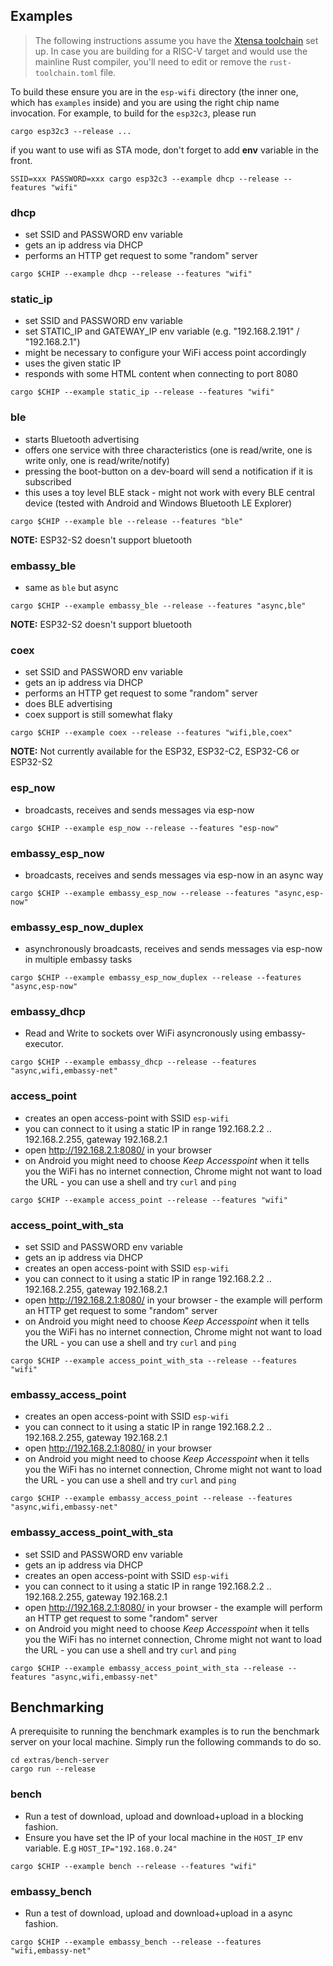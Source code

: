 ## Examples

 > The following instructions assume you have the [Xtensa toolchain](https://esp-rs.github.io/book/installation/riscv-and-xtensa.html) set up. In case you are building for a RISC-V target and would use
the mainline Rust compiler, you'll need to edit or remove the `rust-toolchain.toml` file.

To build these ensure you are in the `esp-wifi` directory (the inner one, which has `examples` inside) and you are using the right chip name invocation. For example, to build for the `esp32c3`, please run 

```
cargo esp32c3 --release ...
```
if you want to use wifi as STA mode, don't forget to add **env** variable in the front.
```
SSID=xxx PASSWORD=xxx cargo esp32c3 --example dhcp --release --features "wifi"
```

### dhcp

- set SSID and PASSWORD env variable
- gets an ip address via DHCP
- performs an HTTP get request to some "random" server

`cargo $CHIP --example dhcp --release --features "wifi"`

### static_ip

- set SSID and PASSWORD env variable
- set STATIC_IP and GATEWAY_IP env variable (e.g. "192.168.2.191" / "192.168.2.1")
- might be necessary to configure your WiFi access point accordingly
- uses the given static IP
- responds with some HTML content when connecting to port 8080

`cargo $CHIP --example static_ip --release --features "wifi"`

### ble

- starts Bluetooth advertising
- offers one service with three characteristics (one is read/write, one is write only, one is read/write/notify)
- pressing the boot-button on a dev-board will send a notification if it is subscribed
- this uses a toy level BLE stack - might not work with every BLE central device (tested with Android and Windows Bluetooth LE Explorer)

`cargo $CHIP --example ble --release --features "ble"`

**NOTE:** ESP32-S2 doesn't support bluetooth

### embassy_ble

- same as `ble` but async

`cargo $CHIP --example embassy_ble --release --features "async,ble"`

**NOTE:** ESP32-S2 doesn't support bluetooth

### coex

- set SSID and PASSWORD env variable
- gets an ip address via DHCP
- performs an HTTP get request to some "random" server
- does BLE advertising
- coex support is still somewhat flaky

`cargo $CHIP --example coex --release --features "wifi,ble,coex"`

**NOTE:** Not currently available for the ESP32, ESP32-C2, ESP32-C6 or ESP32-S2

### esp_now

- broadcasts, receives and sends messages via esp-now

`cargo $CHIP --example esp_now --release --features "esp-now"`

### embassy_esp_now

- broadcasts, receives and sends messages via esp-now in an async way

`cargo $CHIP --example embassy_esp_now --release --features "async,esp-now"`

### embassy_esp_now_duplex

- asynchronously broadcasts, receives and sends messages via esp-now in multiple embassy tasks

`cargo $CHIP --example embassy_esp_now_duplex --release --features "async,esp-now"`

### embassy_dhcp

- Read and Write to sockets over WiFi asyncronously using embassy-executor.

`cargo $CHIP --example embassy_dhcp --release --features "async,wifi,embassy-net"`

### access_point

- creates an open access-point with SSID `esp-wifi`
- you can connect to it using a static IP in range 192.168.2.2 .. 192.168.2.255, gateway 192.168.2.1
- open http://192.168.2.1:8080/ in your browser
- on Android you might need to choose _Keep Accesspoint_ when it tells you the WiFi has no internet connection, Chrome might not want to load the URL - you can use a shell and try `curl` and `ping`

`cargo $CHIP --example access_point --release --features "wifi"`

### access_point_with_sta

- set SSID and PASSWORD env variable
- gets an ip address via DHCP
- creates an open access-point with SSID `esp-wifi`
- you can connect to it using a static IP in range 192.168.2.2 .. 192.168.2.255, gateway 192.168.2.1
- open http://192.168.2.1:8080/ in your browser - the example will perform an HTTP get request to some "random" server
- on Android you might need to choose _Keep Accesspoint_ when it tells you the WiFi has no internet connection, Chrome might not want to load the URL - you can use a shell and try `curl` and `ping`

`cargo $CHIP --example access_point_with_sta --release --features "wifi"`

### embassy_access_point

- creates an open access-point with SSID `esp-wifi`
- you can connect to it using a static IP in range 192.168.2.2 .. 192.168.2.255, gateway 192.168.2.1
- open http://192.168.2.1:8080/ in your browser
- on Android you might need to choose _Keep Accesspoint_ when it tells you the WiFi has no internet connection, Chrome might not want to load the URL - you can use a shell and try `curl` and `ping`

`cargo $CHIP --example embassy_access_point --release --features "async,wifi,embassy-net"`

### embassy_access_point_with_sta

- set SSID and PASSWORD env variable
- gets an ip address via DHCP
- creates an open access-point with SSID `esp-wifi`
- you can connect to it using a static IP in range 192.168.2.2 .. 192.168.2.255, gateway 192.168.2.1
- open http://192.168.2.1:8080/ in your browser - the example will perform an HTTP get request to some "random" server
- on Android you might need to choose _Keep Accesspoint_ when it tells you the WiFi has no internet connection, Chrome might not want to load the URL - you can use a shell and try `curl` and `ping`

`cargo $CHIP --example embassy_access_point_with_sta --release --features "async,wifi,embassy-net"`

## Benchmarking

A prerequisite to running the benchmark examples is to run the benchmark server on your local machine. Simply run the following commands to do so.

```
cd extras/bench-server
cargo run --release
```

### bench

- Run a test of download, upload and download+upload in a blocking fashion.
- Ensure you have set the IP of your local machine in the `HOST_IP` env variable. E.g `HOST_IP="192.168.0.24"`

`cargo $CHIP --example bench --release --features "wifi"`

### embassy_bench

- Run a test of download, upload and download+upload in a async fashion.

`cargo $CHIP --example embassy_bench --release --features "wifi,embassy-net"`